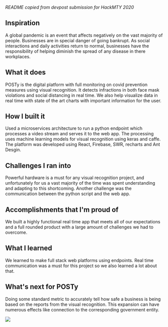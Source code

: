 *README copied from devpost submission for HackMTY 2020*

## Inspiration
A global pandemic is an event that affects negatively on the vast majority of people. Businesses are in special danger of going bankrupt. As social interactions and daily activities return to normal, businesses have the responsibility of helping diminish the spread of any disease in there workplaces.

## What it does
POSTy is the digital platform with full monitoring on covid prevention measures using visual recognition. It detects infractions in both face mask violations and social distancing in real time. We also help visualize data in real time with state of the art charts with important information for the user.

## How I built it
Used a microservices architecture to run a python endpoint which processes a video stream and serves it to the web app. The processing uses machine learning models for visual recognition using keras and caffe. The platform was developed using React, Firebase, SWR, recharts and Ant Desgin.

## Challenges I ran into
Powerful hardware is a must for any visual recognition project, and unfortunately for us a vast majority of the time was spent understanding and adapting to this shortcoming. Another challenge was the communication between the python script and the web app.

## Accomplishments that I'm proud of
We built a highly functional real time app that meets all of our expectations and a full rounded product with a large amount of challenges we had to overcome.

## What I learned
We learned to make full stack web platforms using endpoints. Real time communication was a must for this project so we also learned a lot about that.

## What's next for POSTy
Doing some standard metric to accurately tell how safe a business is being based on the reports from the visual recognition. This expansion can have numerous effects like connection to the corresponding government entity.

![](posty-demo.gif)
